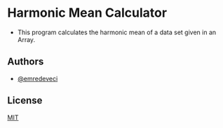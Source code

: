 # Harmonic Mean Calculator

- This program calculates the harmonic mean of a data set given in an Array.
## Authors

- [@emredeveci](https://github.com/emredeveci)


## License

[MIT](https://choosealicense.com/licenses/mit/)

